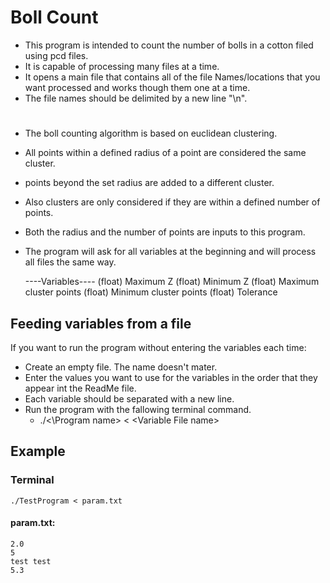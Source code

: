 ﻿
# Boll Count

* This program is intended to count the number of bolls in a cotton filed using pcd files.
* It is capable of processing many files at a time. 
* It opens a main file that contains all of the file Names/locations that you want processed and works though them one at a time.
* The file names should be delimited by a new line "\n".

#

* The boll counting algorithm is based on euclidean clustering.
* All points within a defined radius of a point are considered the same cluster.
* points beyond the set radius are added to a different cluster.
* Also clusters are only considered if they are within a defined number of points.
* Both the radius and the number of points are inputs to this program.
* The program will ask for all variables at the beginning and will process all files the same way.

    ----Variables----
    (float) Maximum Z
    (float) Minimum Z
    (float) Maximum cluster points
    (float) Minimum cluster points
    (float) Tolerance

## Feeding variables from a file

If you want to run the program without entering the variables each time:

* Create an empty file. The name doesn't mater.
* Enter the values you want to use for the variables in the order that they appear int the ReadMe file.
* Each variable should be separated with a new line.
* Run the program with the fallowing terminal command.
  * ./<\Program name> < \<Variable File name>
  
## Example

### Terminal
    ./TestProgram < param.txt

#### param.txt:

    2.0
    5
    test test
    5.3

